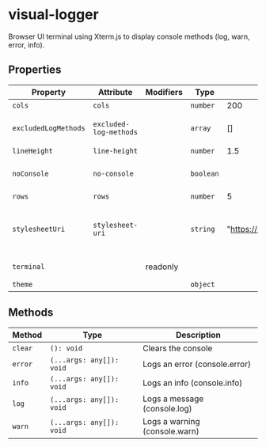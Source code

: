 # visual-logger

Browser UI terminal using Xterm.js to display console methods (log, warn, error, info).

## Properties

| Property             | Attribute              | Modifiers | Type      | Default                                          | Description                                      |
|----------------------|------------------------|-----------|-----------|--------------------------------------------------|--------------------------------------------------|
| `cols`               | `cols`                 |           | `number`  | 200                                              | Terminal columns                                 |
| `excludedLogMethods` | `excluded-log-methods` |           | `array`   | []                                               | Excluded log (window.console) methods            |
| `lineHeight`         | `line-height`          |           | `number`  | 1.5                                              | Line height                                      |
| `noConsole`          | `no-console`           |           | `boolean` |                                                  | Supress window.console logs                      |
| `rows`               | `rows`                 |           | `number`  | 5                                                | Terminal rows                                    |
| `stylesheetUri`      | `stylesheet-uri`       |           | `string`  | "https://cdnjs.cloudflare.com/ajax/libs/xterm/3.14.5/xterm.min.css" | URI of the Terminal stylesheet (Uses cdnjs if not provided) |
| `terminal`           |                        | readonly  |           |                                                  | Returns the xterm instance                       |
| `theme`              |                        |           | `object`  |                                                  | Terminal theme                                   |

## Methods

| Method  | Type                     | Description                   |
|---------|--------------------------|-------------------------------|
| `clear` | `(): void`               | Clears the console            |
| `error` | `(...args: any[]): void` | Logs an error (console.error) |
| `info`  | `(...args: any[]): void` | Logs an info (console.info)   |
| `log`   | `(...args: any[]): void` | Logs a message (console.log)  |
| `warn`  | `(...args: any[]): void` | Logs a warning (console.warn) |
